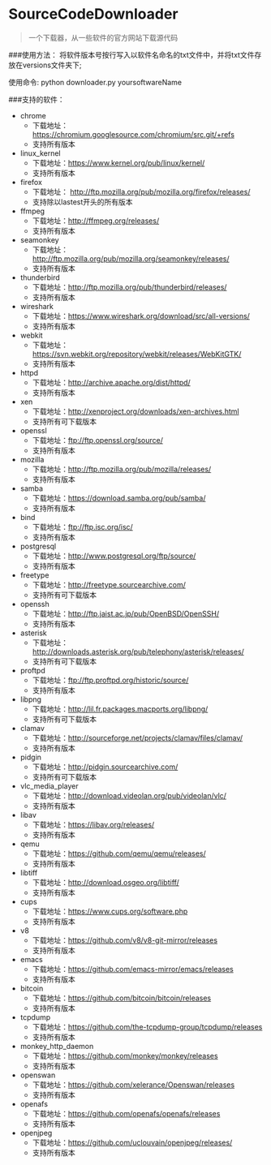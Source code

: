 # SourceCodeDownloader
>一个下载器，从一些软件的官方网站下载源代码

###使用方法：
将软件版本号按行写入以软件名命名的txt文件中，并将txt文件存放在versions文件夹下;

使用命令: python downloader.py yoursoftwareName

###支持的软件：
- chrome
    - 下载地址：https://chromium.googlesource.com/chromium/src.git/+refs
    - 支持所有版本
- linux_kernel
    - 下载地址：https://www.kernel.org/pub/linux/kernel/
    - 支持所有版本
- firefox
    - 下载地址： http://ftp.mozilla.org/pub/mozilla.org/firefox/releases/
    - 支持除以lastest开头的所有版本
- ffmpeg
    - 下载地址：http://ffmpeg.org/releases/
    - 支持所有版本
- seamonkey
    - 下载地址：http://ftp.mozilla.org/pub/mozilla.org/seamonkey/releases/
    - 支持所有版本
- thunderbird
    - 下载地址：http://ftp.mozilla.org/pub/thunderbird/releases/
    - 支持所有版本
- wireshark
    - 下载地址：https://www.wireshark.org/download/src/all-versions/
    - 支持所有版本
- webkit
    - 下载地址：https://svn.webkit.org/repository/webkit/releases/WebKitGTK/
    - 支持所有版本
- httpd
    - 下载地址：http://archive.apache.org/dist/httpd/
    - 支持所有版本
- xen
    - 下载地址：http://xenproject.org/downloads/xen-archives.html
    - 支持所有可下载版本
- openssl
    - 下载地址：ftp://ftp.openssl.org/source/
    - 支持所有版本
- mozilla
    - 下载地址：http://ftp.mozilla.org/pub/mozilla/releases/
    - 支持所有版本
- samba
    - 下载地址：https://download.samba.org/pub/samba/
    - 支持所有版本
- bind
    - 下载地址：ftp://ftp.isc.org/isc/
    - 支持所有版本
- postgresql
    - 下载地址：http://www.postgresql.org/ftp/source/
    - 支持所有版本
- freetype
    - 下载地址：http://freetype.sourcearchive.com/
    - 支持所有可下载版本
- openssh
    - 下载地址：http://ftp.jaist.ac.jp/pub/OpenBSD/OpenSSH/
    - 支持所有版本
- asterisk
    - 下载地址：http://downloads.asterisk.org/pub/telephony/asterisk/releases/
    - 支持所有可下载版本
- proftpd
    - 下载地址：ftp://ftp.proftpd.org/historic/source/
    - 支持所有版本
- libpng
    - 下载地址：http://lil.fr.packages.macports.org/libpng/
    - 支持所有可下载版本
- clamav
    - 下载地址：http://sourceforge.net/projects/clamav/files/clamav/
    - 支持所有版本
- pidgin
    - 下载地址：http://pidgin.sourcearchive.com/
    - 支持所有可下载版本
- vlc_media_player
    - 下载地址：http://download.videolan.org/pub/videolan/vlc/
    - 支持所有版本
- libav
    - 下载地址：https://libav.org/releases/
    - 支持所有版本
- qemu
    - 下载地址：https://github.com/qemu/qemu/releases/
    - 支持所有版本
- libtiff
    - 下载地址：http://download.osgeo.org/libtiff/
    - 支持所有版本
- cups
    - 下载地址：https://www.cups.org/software.php
    - 支持所有版本
- v8
    - 下载地址：https://github.com/v8/v8-git-mirror/releases
    - 支持所有版本
- emacs
    - 下载地址：https://github.com/emacs-mirror/emacs/releases
    - 支持所有版本
- bitcoin
    - 下载地址：https://github.com/bitcoin/bitcoin/releases
    - 支持所有版本
- tcpdump
    - 下载地址：https://github.com/the-tcpdump-group/tcpdump/releases
    - 支持所有版本
- monkey_http_daemon
    - 下载地址：https://github.com/monkey/monkey/releases
    - 支持所有版本
- openswan
    - 下载地址：https://github.com/xelerance/Openswan/releases
    - 支持所有版本
- openafs
    - 下载地址：https://github.com/openafs/openafs/releases
    - 支持所有版本
- openjpeg
    - 下载地址：https://github.com/uclouvain/openjpeg/releases/
    - 支持所有版本
